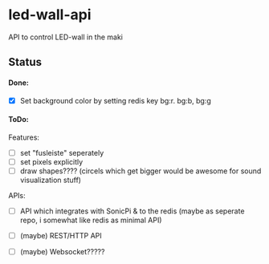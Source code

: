 # led-wall-api
API to control LED-wall in the maki


## Status

#### Done:

- [x] Set background color by setting redis key bg:r. bg:b, bg:g

#### ToDo:

Features:
- [ ] set "fusleiste" seperately
- [ ] set pixels explicitly
- [ ] draw shapes???? (circels which get bigger would be awesome for sound visualization stuff)

APIs:
- [ ] API which integrates with SonicPi & to the redis (maybe as seperate repo, i somewhat like redis as minimal API)
- [ ] (maybe) REST/HTTP API
- [ ] (maybe) Websocket?????


